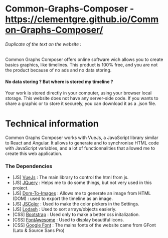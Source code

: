 # Common-Graphs-Composer - https://clementgre.github.io/Common-Graphs-Composer/
###### Duplicate of the text on the website :
Common Graphs Composer offers online software wich allows you to create basics graphics, like timelines. This product is 100% free, and you are not the product because of no ads and no data storing.

#### No data storing ? But where is stored my timeline ?
Your work is stored directly in your computer, using your browser local storage. This website does not have any server-side code. If you wants to share a graphic or to store it securely, you can download it as a .json file.

# Technical information

Common Graphs Composer works with VueJs, a JavaScript library similar to React and Angular. It allows to generate and to synchronise HTML code with JavaScript variables, and a lot of functionnalities that allowed me to create this web application.

### The Dependencies
- [JS] [VueJs](https://vuejs.org/) : The main library to control the html from js.
- [JS] [JQuery](https://jquery.com/) : Helps me to do some things, but not very used in this project.
- [JS] [Dom-To-Images](https://github.com/tsayen/dom-to-image) : Allows me to generate an image from HTML (DOM) : used to export the timeline as an image.
- [JS] [JSColor](https://jscolor.com/) : Used to make the color pickers in the Settings.
- [JS] [Lodash](https://lodash.com/) : Used to sort arrays/objects easierly.
- [CSS] [Bootstrap](https://getbootstrap.com/) : Used only to make a better css initalization.
- [CSS] [FontAwesome](https://fontawesome.com/icons?d=gallery) : Used to display beautiful icons.
- [CSS] [Google Font](https://fonts.google.com/) : The mains fonts of the website came from GFont (Lato & Source Sans Pro)

